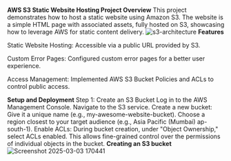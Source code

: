 **AWS S3 Static Website Hosting Project Overview**
This project demonstrates how to host a static website using Amazon S3. The website is a simple HTML page with associated assets, fully hosted on S3, showcasing how to leverage AWS for static content delivery.
![s3-architecture](https://github.com/user-attachments/assets/ac866ea6-6ef6-4a66-a6ee-e3a7d9b513f0)
**Features**

Static Website Hosting: Accessible via a public URL provided by S3.

Custom Error Pages: Configured custom error pages for a better user experience.

Access Management: Implemented AWS S3 Bucket Policies and ACLs to control public access.

**Setup and Deployment**
Step 1: Create an S3 Bucket
Log in to the AWS Management Console.
Navigate to the S3 service.
Create a new bucket:
Give it a unique name (e.g., my-awesome-website-bucket).
Choose a region closest to your target audience (e.g., Asia Pacific (Mumbai) ap-south-1).
Enable ACLs:
During bucket creation, under "Object Ownership," select ACLs enabled.
This allows fine-grained control over the permissions of individual objects in the bucket.
**Creating an S3 bucket**
![Screenshot 2025-03-03 170441](https://github.com/user-attachments/assets/c883bcb4-cfc4-46ad-b37f-20e533c2015d)

